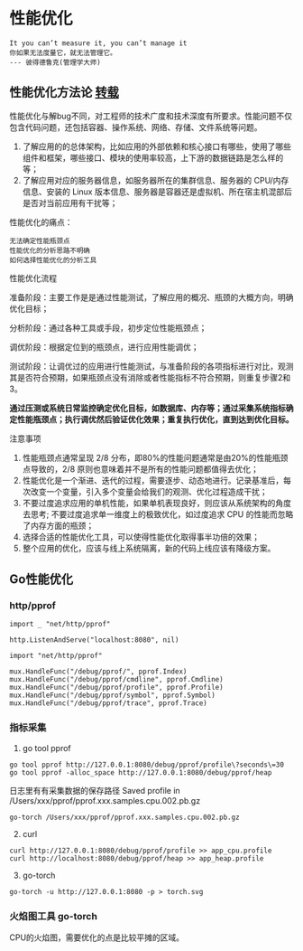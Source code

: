 # 性能优化

```
It you can’t measure it, you can’t manage it
你如果无法度量它，就无法管理它。
--- 彼得德鲁克(管理学大师)
```


## 性能优化方法论 [转载](https://mp.weixin.qq.com/s/snQ3T86usv4rXz0MMQvFfQ)

性能优化与解bug不同，对工程师的技术广度和技术深度有所要求。性能问题不仅包含代码问题，还包括容器、操作系统、网络、存储、文件系统等问题。

1. 了解应用的的总体架构，比如应用的外部依赖和核心接口有哪些，使用了哪些组件和框架，哪些接口、模块的使用率较高，上下游的数据链路是怎么样的等；
2. 了解应用对应的服务器信息，如服务器所在的集群信息、服务器的 CPU/内存信息、安装的 Linux 版本信息、服务器是容器还是虚拟机、所在宿主机混部后是否对当前应用有干扰等；

性能优化的痛点：

```
无法确定性能瓶颈点
性能优化的分析思路不明确
如何选择性能优化的分析工具
```

性能优化流程


准备阶段：主要工作是是通过性能测试，了解应用的概况、瓶颈的大概方向，明确优化目标；

分析阶段：通过各种工具或手段，初步定位性能瓶颈点；

调优阶段：根据定位到的瓶颈点，进行应用性能调优；

测试阶段：让调优过的应用进行性能测试，与准备阶段的各项指标进行对比，观测其是否符合预期，如果瓶颈点没有消除或者性能指标不符合预期，则重复步骤2和3。

__通过压测或系统日常监控确定优化目标，如数据库、内存等；通过采集系统指标确定性能瓶颈点；执行调优然后验证优化效果；重复执行优化，直到达到优化目标。__

注意事项

1. 性能瓶颈点通常呈现 2/8 分布，即80%的性能问题通常是由20%的性能瓶颈点导致的，2/8 原则也意味着并不是所有的性能问题都值得去优化；
2. 性能优化是一个渐进、迭代的过程，需要逐步、动态地进行。记录基准后，每次改变一个变量，引入多个变量会给我们的观测、优化过程造成干扰；
3. 不要过度追求应用的单机性能，如果单机表现良好，则应该从系统架构的角度去思考; 不要过度追求单一维度上的极致优化，如过度追求 CPU 的性能而忽略了内存方面的瓶颈；
4. 选择合适的性能优化工具，可以使得性能优化取得事半功倍的效果；
5. 整个应用的优化，应该与线上系统隔离，新的代码上线应该有降级方案。

## Go性能优化

### http/pprof

```
import _ "net/http/pprof"

http.ListenAndServe("localhost:8080", nil)
```

```
import "net/http/pprof"

mux.HandleFunc("/debug/pprof/", pprof.Index)
mux.HandleFunc("/debug/pprof/cmdline", pprof.Cmdline)
mux.HandleFunc("/debug/pprof/profile", pprof.Profile)
mux.HandleFunc("/debug/pprof/symbol", pprof.Symbol)
mux.HandleFunc("/debug/pprof/trace", pprof.Trace)
```

### 指标采集

1. go tool pprof

```
go tool pprof http://127.0.0.1:8080/debug/pprof/profile\?seconds\=30
go tool pprof -alloc_space http://127.0.0.1:8080/debug/pprof/heap
```

日志里有有采集数据的保存路径
Saved profile in /Users/xxx/pprof/pprof.xxx.samples.cpu.002.pb.gz

```
go-torch /Users/xxx/pprof/pprof.xxx.samples.cpu.002.pb.gz
```

2. curl

```
curl http://127.0.0.1:8080/debug/pprof/profile >> app_cpu.profile
curl http://localhost:8080/debug/pprof/heap >> app_heap.profile
```

3. go-torch

```
go-torch -u http://127.0.0.1:8080 -p > torch.svg
```

### 火焰图工具 go-torch

CPU的火焰图，需要优化的点是比较平摊的区域。
